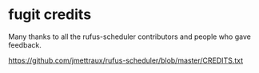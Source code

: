 
# fugit credits

Many thanks to all the rufus-scheduler contributors and people who gave feedback.

https://github.com/jmettraux/rufus-scheduler/blob/master/CREDITS.txt

